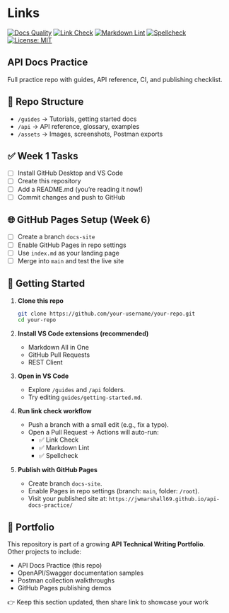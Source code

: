 <!-- Update `your-username/your-repo` after pushing to GitHub -->
# Links

[![Docs Quality](https://img.shields.io/badge/docs-quality-green)](https://jwmarshall69.github.io/api-docs-practice/actions)
[![Link Check](https://img.shields.io/github/actions/workflow/status/your-username/your-repo/link-check.yml?label=Link%20Check)](https://github.com/your-username/your-repo/actions/workflows/link-check.yml)
[![Markdown Lint](https://img.shields.io/github/actions/workflow/status/your-username/your-repo/markdownlint.yml?label=Markdown%20Lint)](https://github.com/your-username/your-repo/actions/workflows/markdownlint.yml)
[![Spellcheck](https://img.shields.io/github/actions/workflow/status/your-username/your-repo/spellcheck.yml?label=Spellcheck)](https://github.com/your-username/your-repo/actions/workflows/spellcheck.yml)
[![License: MIT](https://img.shields.io/badge/License-MIT-green.svg)](LICENSE)

## API Docs Practice

Full practice repo with guides, API reference, CI, and publishing checklist.

## 📂 Repo Structure

- `/guides` → Tutorials, getting started docs
- `/api` → API reference, glossary, examples
- `/assets` → Images, screenshots, Postman exports

## ✅ Week 1 Tasks

- [ ] Install GitHub Desktop and VS Code
- [ ] Create this repository
- [ ] Add a README.md (you’re reading it now!)
- [ ] Commit changes and push to GitHub

## 🌐 GitHub Pages Setup (Week 6)

- [ ] Create a branch `docs-site`
- [ ] Enable GitHub Pages in repo settings
- [ ] Use `index.md` as your landing page
- [ ] Merge into `main` and test the live site

## 🚀 Getting Started

1. **Clone this repo**

   ```bash
   git clone https://github.com/your-username/your-repo.git
   cd your-repo
   ```

2. **Install VS Code extensions (recommended)**
   - Markdown All in One
   - GitHub Pull Requests
   - REST Client

3. **Open in VS Code**
   - Explore `/guides` and `/api` folders.
   - Try editing `guides/getting-started.md`.

4. **Run link check workflow**
   - Push a branch with a small edit (e.g., fix a typo).
   - Open a Pull Request → Actions will auto-run:
     - ✅ Link Check
     - ✅ Markdown Lint
     - ✅ Spellcheck

5. **Publish with GitHub Pages**
   - Create branch `docs-site`.
   - Enable Pages in repo settings (branch: `main`, folder: `/root`).
   - Visit your published site at: `https://jwmarshall69.github.io/api-docs-practice/`

## 🌟 Portfolio

This repository is part of a growing **API Technical Writing Portfolio**.  
Other projects to include:

- API Docs Practice (this repo)
- OpenAPI/Swagger documentation samples
- Postman collection walkthroughs
- GitHub Pages publishing demos

👉 Keep this section updated, then share link to showcase your work
